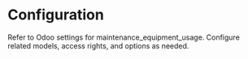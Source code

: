 # Configuration

Refer to Odoo settings for maintenance_equipment_usage. Configure related models, access rights, and options as needed.

